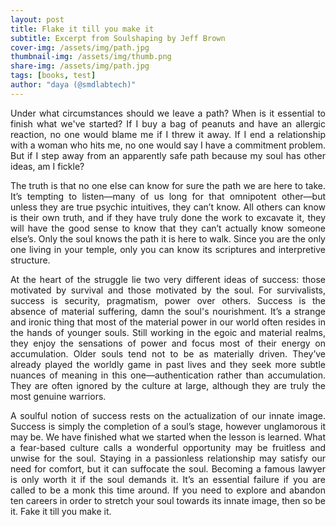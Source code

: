 ```yaml
---
layout: post
title: Flake it till you make it
subtitle: Excerpt from Soulshaping by Jeff Brown
cover-img: /assets/img/path.jpg
thumbnail-img: /assets/img/thumb.png
share-img: /assets/img/path.jpg
tags: [books, test]
author: "daya (@smdlabtech)"
---
```


<p style="text-align: justify;"> 
Under what circumstances should we leave a path? When is it essential to finish what we've started? If I buy a bag of peanuts and have an allergic reaction, no one would blame me if I threw it away. If I end a relationship with a woman who hits me, no one would say I have a commitment problem. But if I step away from an apparently safe path because my soul has other ideas, am I fickle?
</p>

<p style="text-align: justify;"> 
The truth is that no one else can know for sure the path we are here to take. It’s tempting to listen—many of us long for that omnipotent other—but unless they are true psychic intuitives, they can’t know. All others can know is their own truth, and if they have truly done the work to excavate it, they will have the good sense to know that they can’t actually know someone else’s. Only the soul knows the path it is here to walk. Since you are the only one living in your temple, only you can know its scriptures and interpretive structure.
</p>

<p style="text-align: justify;"> 
At the heart of the struggle lie two very different ideas of success: those motivated by survival and those motivated by the soul. For survivalists, success is security, pragmatism, power over others. Success is the absence of material suffering, damn the soul's nourishment. It’s a strange and ironic thing that most of the material power in our world often resides in the hands of younger souls. Still working in the egoic and material realms, they enjoy the sensations of power and focus most of their energy on accumulation. Older souls tend not to be as materially driven. They’ve already played the worldly game in past lives and they seek more subtle nuances of meaning in this one—authentication rather than accumulation. They are often ignored by the culture at large, although they are truly the most genuine warriors.
</p>

<p style="text-align: justify;"> 
A soulful notion of success rests on the actualization of our innate image. Success is simply the completion of a soul’s stage, however unglamorous it may be. We have finished what we started when the lesson is learned. What a fear-based culture calls a wonderful opportunity may be fruitless and unwise for the soul. Staying in a passionless relationship may satisfy our need for comfort, but it can suffocate the soul. Becoming a famous lawyer is only worth it if the soul demands it. It’s an essential failure if you are called to be a monk this time around. If you need to explore and abandon ten careers in order to stretch your soul towards its innate image, then so be it. Fake it till you make it.
</p>
